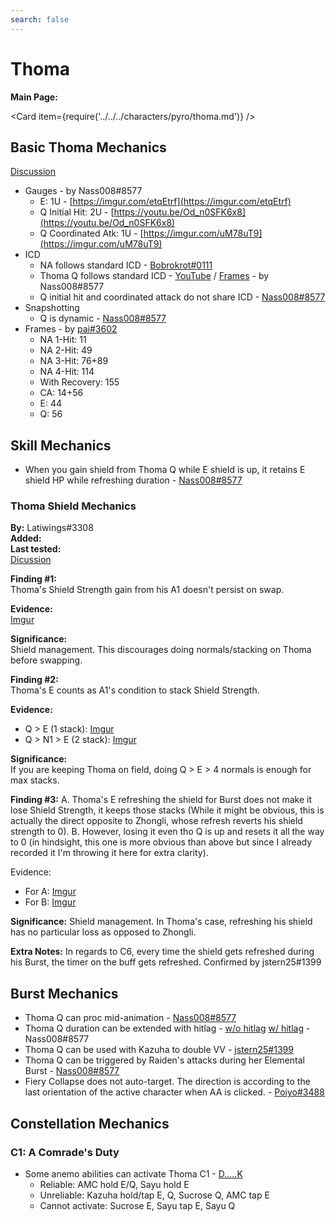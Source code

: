```yaml
---
search: false
---
```


# Thoma

**Main Page:**

<Card item={require('../../../characters/pyro/thoma.md')} />

## Basic Thoma Mechanics

[Discussion](https://tickets.deeznuts.moe/ticket-archive/attachments_897812961303863386_917960336223666197_transcript-thoma-basic-mechanics.html)

* Gauges - by Nass008\#8577
  * E: 1U - [https://imgur.com/etqEtrf](https://imgur.com/etqEtrf)
  * Q Initial Hit: 2U - [https://youtu.be/Od_n0SFK6x8](https://youtu.be/Od_n0SFK6x8)
  * Q Coordinated Atk: 1U - [https://imgur.com/uM78uT9](https://imgur.com/uM78uT9)
* ICD
  * NA follows standard ICD - [Bobrokrot\#0111](https://youtu.be/GkWJO_tWn50)
  * Thoma Q follows standard ICD - [YouTube](https://youtu.be/L2y1hf-RqO4) / [Frames](https://imgur.com/MDSh99X) - by Nass008\#8577
  * Q initial hit and coordinated attack do not share ICD - [Nass008\#8577](https://youtu.be/RaaBR5VlX3w)
* Snapshotting
  * Q is dynamic - [Nass008\#8577](https://imgur.com/rZR9Xeh)
* Frames - by [pai\#3602](https://youtu.be/k09by2ciPQM)
  * NA 1-Hit: 11
  * NA 2-Hit: 49
  * NA 3-Hit: 76+89
  * NA 4-Hit: 114
  * With Recovery: 155
  * CA: 14+56
  * E: 44
  * Q: 56

## Skill Mechanics

* When you gain shield from Thoma Q while E shield is up, it retains E shield HP while refreshing duration - [Nass008\#8577](https://youtu.be/3P4FQQYZAEY)

### Thoma Shield Mechanics

**By:** Latiwings#3308  
**Added:** <Version date="2021-12-30" />  
**Last tested:** <VersionHl date="2021-12-30" />  
[Dicussion](https://tickets.deeznuts.moe/ticket-archive/attachments_922638877028671508_925694499739545660_transcript-thoma-shield-mechanics.html)

**Finding #1:**  
Thoma's Shield Strength gain from his A1 doesn't persist on swap.

**Evidence:**  
[Imgur](https://imgur.com/F5WcYyM)

**Significance:**  
Shield management. This discourages doing normals/stacking on Thoma before swapping.

**Finding #2:**  
Thoma's E counts as A1's condition to stack Shield Strength.

**Evidence:**

* Q > E (1 stack): [Imgur](https://imgur.com/dXv0rSc)
* Q > N1 > E (2 stack): [Imgur](https://imgur.com/f4zLqsm)

**Significance:**  
If you are keeping Thoma on field, doing Q > E > 4 normals is enough for max stacks.

**Finding #3:**
A. Thoma's E refreshing the shield for Burst does not make it lose Shield Strength, it keeps those stacks (While it might be obvious, this is actually the direct opposite to Zhongli, whose refresh reverts his shield strength to 0).
B. However, losing it even tho Q is up and resets it all the way to 0 (in hindsight, this one is more obvious than above but since I already recorded it I'm throwing it here for extra clarity).

Evidence:

* For A: [Imgur](https://imgur.com/LX47smX)
* For B: [Imgur](https://imgur.com/gbzeA99)

**Significance:** Shield management. In Thoma's case, refreshing his shield has no particular loss as opposed to Zhongli.

**Extra Notes:** In regards to C6, every time the shield gets refreshed during his Burst, the timer on the buff gets refreshed. Confirmed by jstern25#1399

## Burst Mechanics

* Thoma Q can proc mid-animation - [Nass008\#8577](https://imgur.com/NmiIhwI)
* Thoma Q duration can be extended with hitlag - [w/o hitlag](https://youtu.be/K1s-V3ONVfM) [w/ hitlag](https://youtu.be/NMQiZ0wLIVI) - Nass008\#8577
* Thoma Q can be used with Kazuha to double VV - [jstern25\#1399](https://imgur.com/a/4P9gWiZ)
* Thoma Q can be triggered by Raiden's attacks during her Elemental Burst - [Nass008\#8577](https://imgur.com/uBYi7fH)
* Fiery Collapse does not auto-target. The direction is according to the last orientation of the active character when AA is clicked. - [Poiyo#3488](https://youtu.be/ao8vbcBGKnY)

## Constellation Mechanics

### C1: A Comrade's Duty

* Some anemo abilities can activate Thoma C1 - [D.....K](https://youtu.be/8g6pn8LdQ0Q)
  * Reliable: AMC hold E/Q, Sayu hold E
  * Unreliable: Kazuha hold/tap E, Q, Sucrose Q, AMC tap E
  * Cannot activate: Sucrose E, Sayu tap E, Sayu Q
